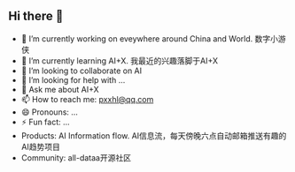 ## Hi there 👋

<!--
**08183080/08183080** is a ✨ _special_ ✨ repository because its `README.md` (this file) appears on your GitHub profile.

Here are some ideas to get you started:

- 🔭 I’m currently working on ...
- 🌱 I’m currently learning ...
- 👯 I’m looking to collaborate on ...
- 🤔 I’m looking for help with ...
- 💬 Ask me about ...
- 📫 How to reach me: ...
- 😄 Pronouns: ...
- ⚡ Fun fact: ...
-->
- 🔭 I’m currently working on eveywhere around China and World. 数字小游侠
- 🌱 I’m currently learning AI+X. 我最近的兴趣落脚于AI+X
- 👯 I’m looking to collaborate on AI
- 🤔 I’m looking for help with ...
- 💬 Ask me about AI+X
- 📫 How to reach me: pxxhl@qq.com
- 😄 Pronouns: ...
- ⚡ Fun fact: ...
- Products: AI Information flow. AI信息流，每天傍晚六点自动邮箱推送有趣的AI趋势项目
- Community: all-dataa开源社区

